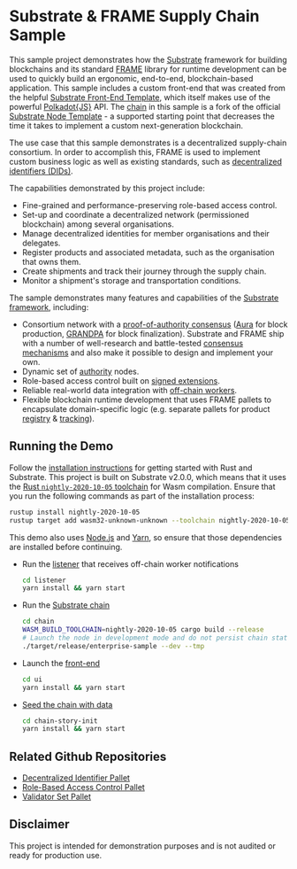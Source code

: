 # Substrate & FRAME Supply Chain Sample

This sample project demonstrates how the [Substrate](https://www.substrate.io/) framework for
building blockchains and its standard
[FRAME](https://substrate.dev/docs/en/knowledgebase/runtime/frame) library for runtime development
can be used to quickly build an ergonomic, end-to-end, blockchain-based application. This sample
includes a custom front-end that was created from the helpful
[Substrate Front-End Template](https://github.com/substrate-developer-hub/substrate-front-end-template),
which itself makes use of the powerful [Polkadot{JS}](https://polkadot.js.org/) API. The
[chain](chain) in this sample is a fork of the official
[Substrate Node Template](https://github.com/substrate-developer-hub/substrate-node-template) - a
supported starting point that decreases the time it takes to implement a custom next-generation
blockchain.

The use case that this sample demonstrates is a decentralized supply-chain consortium. In order to
accomplish this, FRAME is used to implement custom business logic as well as existing standards,
such as [decentralized identifiers (DIDs)](https://w3c.github.io/did-core/).

The capabilities demonstrated by this project include:

- Fine-grained and performance-preserving role-based access control.
- Set-up and coordinate a decentralized network (permissioned blockchain) among several
  organisations.
- Manage decentralized identities for member organisations and their delegates.
- Register products and associated metadata, such as the organisation that owns them.
- Create shipments and track their journey through the supply chain.
- Monitor a shipment's storage and transportation conditions.

The sample demonstrates many features and capabilities of the
[Substrate framework](https://substrate.dev/), including:

- Consortium network with a
  [proof-of-authority consensus](https://en.wikipedia.org/wiki/Proof_of_authority)
  ([Aura](https://substrate.dev/docs/en/knowledgebase/advanced/consensus#aura) for block production,
  [GRANDPA](https://substrate.dev/docs/en/knowledgebase/advanced/consensus#grandpa) for block
  finalization). Substrate and FRAME ship with a number of well-research and battle-tested
  [consensus mechanisms](https://substrate.dev/docs/en/knowledgebase/advanced/consensus#consensus-in-substrate)
  and also make it possible to design and implement your own.
- Dynamic set of
  [authority](https://substrate.dev/docs/en/knowledgebase/getting-started/glossary#authority) nodes.
- Role-based access control built on
  [signed extensions](https://substrate.dev/docs/en/knowledgebase/learn-substrate/extrinsics#signed-extension).
- Reliable real-world data integration with
  [off-chain workers](https://substrate.dev/docs/en/knowledgebase/runtime/off-chain-workers).
- Flexible blockchain runtime development that uses FRAME pallets to encapsulate domain-specific
  logic (e.g. separate pallets for product [registry](chain/pallets/registrar) &
  [tracking](https://github.com/stiiifff/pallet-product-tracking)).

## Running the Demo

Follow the [installation instructions](https://substrate.dev/docs/en/knowledgebase/getting-started/)
for getting started with Rust and Substrate. This project is built on Substrate v2.0.0, which means
that it uses the
[Rust `nightly-2020-10-05` toolchain](https://substrate.dev/docs/en/knowledgebase/getting-started/#rust-nightly-toolchain)
for Wasm compilation. Ensure that you run the following commands as part of the installation
process:

```bash
rustup install nightly-2020-10-05
rustup target add wasm32-unknown-unknown --toolchain nightly-2020-10-05
```

This demo also uses [Node.js](https://nodejs.org/en/) and [Yarn](https://classic.yarnpkg.com/en/),
so ensure that those dependencies are installed before continuing.

- Run the [listener](ocw-listener) that receives off-chain worker notifications

  ```bash
  cd listener
  yarn install && yarn start
  ```

- Run the [Substrate chain](chain)

  ```bash
  cd chain
  WASM_BUILD_TOOLCHAIN=nightly-2020-10-05 cargo build --release
  # Launch the node in development mode and do not persist chain state
  ./target/release/enterprise-sample --dev --tmp
  ```

- Launch the [front-end](ui)

  ```bash
  cd ui
  yarn install && yarn start
  ```

- [Seed the chain with data](chain-story-init)

  ```bash
  cd chain-story-init
  yarn install && yarn start
  ```

## Related Github Repositories

- [Decentralized Identifier Pallet](https://github.com/substrate-developer-hub/pallet-did)
- [Role-Based Access Control Pallet](https://github.com/gautamdhameja/substrate-rbac)
- [Validator Set Pallet](https://github.com/gautamdhameja/substrate-validator-set)

## Disclaimer

This project is intended for demonstration purposes and is not audited or ready for production use.
